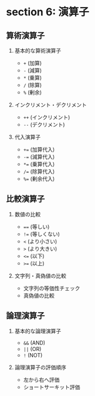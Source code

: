 # section 6: 演算子

## 算術演算子
1. 基本的な算術演算子
   - `+` (加算)
   - `-` (減算) 
   - `*` (乗算)
   - `/` (除算)
   - `%` (剰余)

2. インクリメント・デクリメント
   - `++` (インクリメント)
   - `--` (デクリメント)

3. 代入演算子
   - `+=` (加算代入)
   - `-=` (減算代入)
   - `*=` (乗算代入)
   - `/=` (除算代入)
   - `%=` (剰余代入)

## 比較演算子
1. 数値の比較
   - `==` (等しい)
   - `!=` (等しくない)
   - `<` (より小さい)
   - `>` (より大きい)
   - `<=` (以下)
   - `>=` (以上)

2. 文字列・真偽値の比較
   - 文字列の等価性チェック
   - 真偽値の比較

## 論理演算子
1. 基本的な論理演算子
   - `&&` (AND)
   - `||` (OR)
   - `!` (NOT)

2. 論理演算子の評価順序
   - 左から右へ評価
   - ショートサーキット評価
